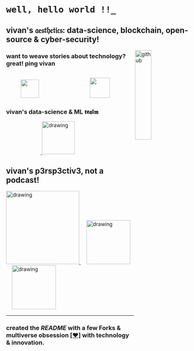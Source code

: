 # `well, hello world !!_`
## vivan's 𝔞𝔢𝔰𝔱𝔥𝔢𝔱𝔦𝔠𝔰: data-science, blockchain, open-source & cyber-security!

<a href="https://www.linkedin.com/in/vivanvatsa/"><img align="right" src="https://external-content.duckduckgo.com/iu/?u=https%3A%2F%2Ftse3.mm.bing.net%2Fth%3Fid%3DOIP.YvDsRW5jeyP4M_r--pBq7wHaK_%26pid%3DApi&f=1" alt="github" width="30%" height="25%"> </a>

### want to weave stories about technology? great! ping vivan
&nbsp;&nbsp;&nbsp;&nbsp;&nbsp;&nbsp;&nbsp;&nbsp;<a href="https://twitter.com/VivanVatsa"><img src="https://img.icons8.com/fluent/2x/twitter.png" height="50px" width="50px"/></a>&nbsp;&nbsp;&nbsp;&nbsp;&nbsp;&nbsp;&nbsp;&nbsp;&nbsp;&nbsp;&nbsp;&nbsp;&nbsp;&nbsp;&nbsp;&nbsp;&nbsp;&nbsp;&nbsp;&nbsp;&nbsp;&nbsp;&nbsp;&nbsp;&nbsp;&nbsp;&nbsp;&nbsp;<a href="https://www.linkedin.com/in/vivanvatsa/"><img src="https://img.icons8.com/doodle/2x/linkedin--v2.png" height="55px" width="55px"/></a>
-------------------------------

### vivan's data-science & ML 𝖗𝖊𝖆𝖑𝖒
&nbsp;&nbsp;&nbsp;&nbsp;&nbsp;&nbsp;&nbsp;&nbsp;&nbsp;&nbsp;&nbsp;&nbsp;&nbsp;&nbsp;&nbsp;&nbsp;&nbsp;&nbsp;&nbsp;&nbsp;&nbsp;&nbsp;&nbsp;&nbsp;<a href="https://www.kaggle.com/vivanvatsa">
  <img src="https://res.cloudinary.com/importdata/image/upload/v1595012924/kaggle_ksaktb.png" alt="drawing" width="90">
</a>

## vivan's p3rsp3ctiv3, not a podcast!
<a href="https://open.spotify.com/show/5Vemwy3Pu2O3thDOoVQU1Y">
  <img src="https://podcasters.spotify.com/images/spotify-podcast-badge-quad.png" alt="drawing" width="200">
</a>
&nbsp;&nbsp;&nbsp;
<a href="https://pca.st/u9pgzqpa">
  <img src="https://www.pocketcasts.com/assets/images/badges/pocketcasts_large_dark@2x.png" alt="drawing" width="120">
</a>
&nbsp;&nbsp;&nbsp;
<a href="https://music.amazon.in/podcasts/96870dfe-a41d-405e-a8b3-43fa23726698/reality-distortion-field">
  <img src="https://podcasters.amazon.com/static/media/en_listenOnButton_indigo.baa0428b.png" alt="drawing" width="120">
</a>

-----
### created the *README* with a few Forks & multiverse obsession [[❤️]](https://twitter.com/VivanVatsa) with technology & innovation.
